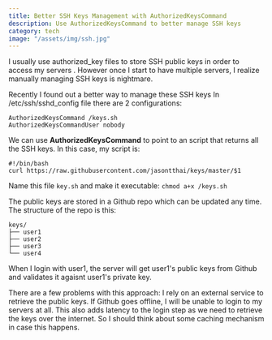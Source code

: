 ```yaml
---
title: Better SSH Keys Management with AuthorizedKeysCommand
description: Use AuthorizedKeysCommand to better manage SSH keys
category: tech
image: "/assets/img/ssh.jpg"
---
```


I usually use authorized_key files to store SSH public keys in order to access my servers . However once I start to have multiple servers, I realize manually managing SSH keys is nightmare.

Recently I found out a better way to manage these SSH keys
In /etc/ssh/sshd_config file there are 2 configurations:
```
AuthorizedKeysCommand /keys.sh
AuthorizedKeysCommandUser nobody
```

We can use **AuthorizedKeysCommand** to point to an script that returns all the SSH keys. In this case, my script is:
```shell
#!/bin/bash
curl https://raw.githubusercontent.com/jasontthai/keys/master/$1
```
Name this file `key.sh` and make it executable: `chmod a+x /keys.sh`

The public keys are stored in a Github repo which can be updated any time. The structure of the repo is this:
```
keys/
├── user1
├── user2
├── user3
└── user4
```

When I login with  user1, the server will get user1's public keys from Github and validates it agaisnt user1's private key. 

There are a few problems with this approach:  I rely on an external service to retrieve the public keys. If Github goes offline, I will be unable to login to my servers at all. This also adds latency to the login step as we need to retrieve the keys over the internet. So I should think about some caching mechanism in case this happens.